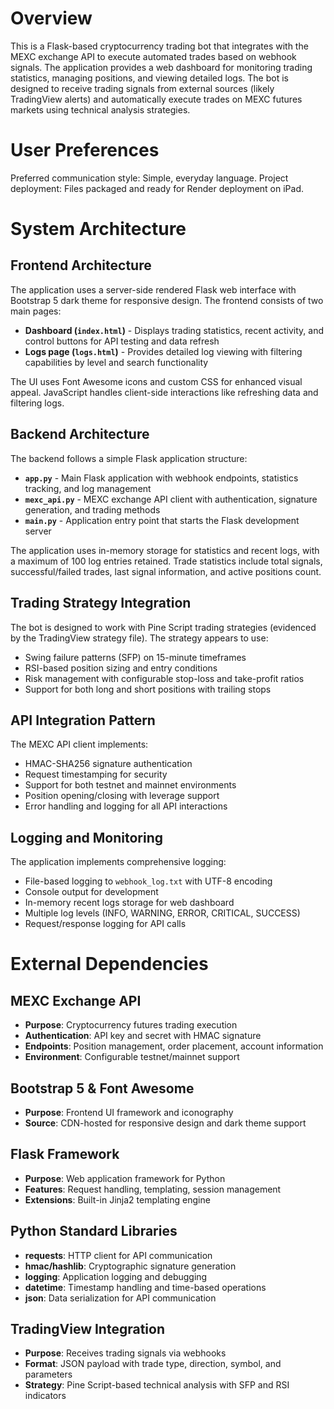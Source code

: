 # Overview

This is a Flask-based cryptocurrency trading bot that integrates with the MEXC exchange API to execute automated trades based on webhook signals. The application provides a web dashboard for monitoring trading statistics, managing positions, and viewing detailed logs. The bot is designed to receive trading signals from external sources (likely TradingView alerts) and automatically execute trades on MEXC futures markets using technical analysis strategies.

# User Preferences

Preferred communication style: Simple, everyday language.
Project deployment: Files packaged and ready for Render deployment on iPad.

# System Architecture

## Frontend Architecture
The application uses a server-side rendered Flask web interface with Bootstrap 5 dark theme for responsive design. The frontend consists of two main pages:
- **Dashboard (`index.html`)** - Displays trading statistics, recent activity, and control buttons for API testing and data refresh
- **Logs page (`logs.html`)** - Provides detailed log viewing with filtering capabilities by level and search functionality

The UI uses Font Awesome icons and custom CSS for enhanced visual appeal. JavaScript handles client-side interactions like refreshing data and filtering logs.

## Backend Architecture
The backend follows a simple Flask application structure:
- **`app.py`** - Main Flask application with webhook endpoints, statistics tracking, and log management
- **`mexc_api.py`** - MEXC exchange API client with authentication, signature generation, and trading methods
- **`main.py`** - Application entry point that starts the Flask development server

The application uses in-memory storage for statistics and recent logs, with a maximum of 100 log entries retained. Trade statistics include total signals, successful/failed trades, last signal information, and active positions count.

## Trading Strategy Integration
The bot is designed to work with Pine Script trading strategies (evidenced by the TradingView strategy file). The strategy appears to use:
- Swing failure patterns (SFP) on 15-minute timeframes
- RSI-based position sizing and entry conditions
- Risk management with configurable stop-loss and take-profit ratios
- Support for both long and short positions with trailing stops

## API Integration Pattern
The MEXC API client implements:
- HMAC-SHA256 signature authentication
- Request timestamping for security
- Support for both testnet and mainnet environments
- Position opening/closing with leverage support
- Error handling and logging for all API interactions

## Logging and Monitoring
The application implements comprehensive logging:
- File-based logging to `webhook_log.txt` with UTF-8 encoding
- Console output for development
- In-memory recent logs storage for web dashboard
- Multiple log levels (INFO, WARNING, ERROR, CRITICAL, SUCCESS)
- Request/response logging for API calls

# External Dependencies

## MEXC Exchange API
- **Purpose**: Cryptocurrency futures trading execution
- **Authentication**: API key and secret with HMAC signature
- **Endpoints**: Position management, order placement, account information
- **Environment**: Configurable testnet/mainnet support

## Bootstrap 5 & Font Awesome
- **Purpose**: Frontend UI framework and iconography
- **Source**: CDN-hosted for responsive design and dark theme support

## Flask Framework
- **Purpose**: Web application framework for Python
- **Features**: Request handling, templating, session management
- **Extensions**: Built-in Jinja2 templating engine

## Python Standard Libraries
- **requests**: HTTP client for API communication
- **hmac/hashlib**: Cryptographic signature generation
- **logging**: Application logging and debugging
- **datetime**: Timestamp handling and time-based operations
- **json**: Data serialization for API communication

## TradingView Integration
- **Purpose**: Receives trading signals via webhooks
- **Format**: JSON payload with trade type, direction, symbol, and parameters
- **Strategy**: Pine Script-based technical analysis with SFP and RSI indicators